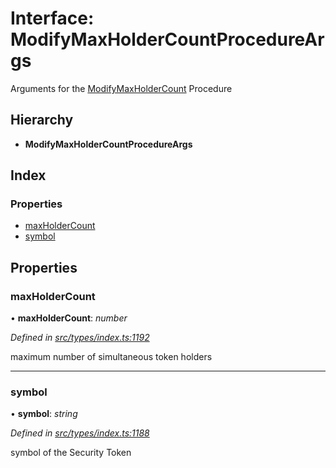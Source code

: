 # Interface: ModifyMaxHolderCountProcedureArgs

Arguments for the [ModifyMaxHolderCount](../enums/_types_index_.proceduretype.md#modifymaxholdercount) Procedure

## Hierarchy

* **ModifyMaxHolderCountProcedureArgs**

## Index

### Properties

* [maxHolderCount](_types_index_.modifymaxholdercountprocedureargs.md#maxholdercount)
* [symbol](_types_index_.modifymaxholdercountprocedureargs.md#symbol)

## Properties

###  maxHolderCount

• **maxHolderCount**: *number*

*Defined in [src/types/index.ts:1192](https://github.com/PolymathNetwork/polymath-sdk/blob/550676f/src/types/index.ts#L1192)*

maximum number of simultaneous token holders

___

###  symbol

• **symbol**: *string*

*Defined in [src/types/index.ts:1188](https://github.com/PolymathNetwork/polymath-sdk/blob/550676f/src/types/index.ts#L1188)*

symbol of the Security Token
